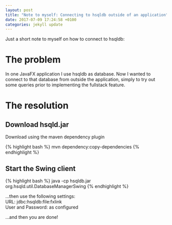 ```yaml
---
layout: post
title: "Note to myself: Connecting to hsqldb outside of an application"
date: 2017-07-09 17:24:58 +0100
categories: jekyll update
---
```

Just a short note to myself on how to connect to hsqldb:</br>

# The problem
In one JavaFX application I use hsqldb as database. Now I wanted to connect to that database from outside the application, simply to try out  some queries prior to implementing the fullstack feature.

# The resolution

## Download hsqld.jar
Download using the maven dependency plugin

{% highlight bash %}
mvn dependency:copy-dependencies
{% endhighlight %}

## Start the Swing client

{% highlight bash %}
java -cp hsqldb.jar org.hsqld.util.DatabaseManagerSwing
{% endhighlight %}

...then use the following settings: </br>
URL: jdbc:hsqldb:file:fxlink </br>
User and Password: as configured </br>

...and then you are done!


